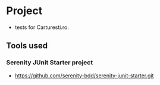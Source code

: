 # Project
- tests for Carturesti.ro.

## Tools used

### Serenity JUnit Starter project
- https://github.com/serenity-bdd/serenity-junit-starter.git